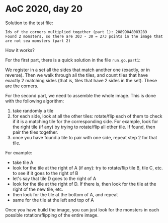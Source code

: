 # AoC 2020, day 20

Solution to the test file:

```
Ids of the corners multiplied together (part 1): 20899048083289
Found 2 monsters, so there are 303 - 30 = 273 points in the image that are not sea monsters (part 2)
```

How it works?

For the first part, there is a quick solution in the file `run.go.part1`:

We register in a set all the sides that match another one (exactly, or in reverse). Then we walk through all the tiles, and count tiles that have exactly 2 matching sides (that is, tiles that have 2 sides in the set). These are the corners.

For the second part, we need to assemble the whole image. This is done with the following algorithm:

1. take randomly a tile
2. for each side, look at all the other tiles: rotate/flip each of them to check if it is a matching tile for the corresponding side. For example, look for the right tile (if any) by trying to rotate/flip all other tile. If found, then pair the tiles together.
3. once you have found a tile to pair with one side, repeat step 2 for that tile.

For example:

- take tile A
- look for the tile at the right of A (if any): try to rotate/flip tile B, tile C, etc. to see if it goes to the right of B
- let's say that tile D goes to the right of A
- look for the tile at the right of D. If there is, then look for the tile at the right of the new tile, etc.
- then look for the tile at the bottom of A, and repeat
- same for the tile at the left and top of A

Once you have build the image, you can just look for the monsters in each possible rotation/flipping of the entire image.